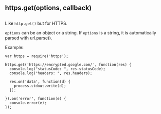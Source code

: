 ## https.get(options, callback)

## 

Like `http.get()` but for HTTPS.

`options` can be an object or a string. If `options` is a string, it is
automatically parsed with [url.parse()][0].

Example:

    var https = require('https');
    
    https.get('https://encrypted.google.com/', function(res) {
      console.log("statusCode: ", res.statusCode);
      console.log("headers: ", res.headers);
    
      res.on('data', function(d) {
        process.stdout.write(d);
      });
    
    }).on('error', function(e) {
      console.error(e);
    });



[0]: url.html#url.parse